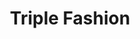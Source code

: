 ---
title: "Triple Fashion"
url: /ciudad-guayana-puerto-ordaz/triple-fashion-carrera-caripe/
shop: mayorista
---